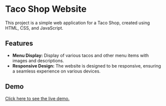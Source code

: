 # Taco Shop Website

This project is a simple web application for a Taco Shop, created using HTML, CSS, and JavaScript.


## Features

- **Menu Display:** Display of various tacos and other menu items with images and descriptions.
- **Responsive Design:** The website is designed to be responsive, ensuring a seamless experience on various devices.

## Demo

[Click here to see the live demo.](https://harithaguna.github.io/TacoShop/)

